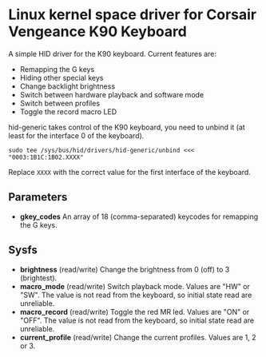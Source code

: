Linux kernel space driver for Corsair Vengeance K90 Keyboard
============================================================

A simple HID driver for the K90 keyboard. Current features are:
 - Remapping the G keys
 - Hiding other special keys
 - Change backlight brightness
 - Switch between hardware playback and software mode
 - Switch between profiles
 - Toggle the record macro LED

hid-generic takes control of the K90 keyboard, you need to unbind it (at least for the interface 0 of the keyboard).
```
sudo tee /sys/bus/hid/drivers/hid-generic/unbind <<< "0003:1B1C:1B02.XXXX"
```
Replace `XXXX` with the correct value for the first interface of the keyboard.

Parameters
----------

- **gkey_codes** An array of 18 (comma-separated) keycodes for remapping the G keys.

Sysfs
-----

- **brightness** (read/write) Change the brightness from 0 (off) to 3 (brightest).
- **macro_mode** (read/write) Switch playback mode. Values are "HW" or "SW". The value is not read from the keyboard, so initial state read are unreliable.
- **macro_record** (read/write) Toggle the red MR led. Values are "ON" or "OFF". The value is not read from the keyboard, so initial state read are unreliable.
- **current_profile** (read/write) Change the current profiles. Values are 1, 2 or 3.



